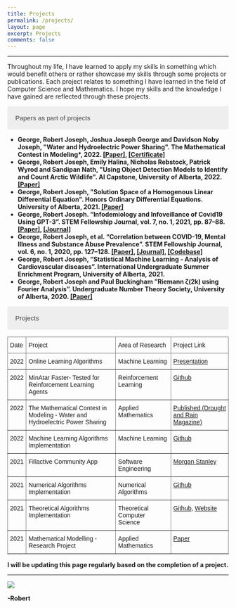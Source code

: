 ```yaml
---
title: Projects
permalink: /projects/
layout: page
excerpt: Projects
comments: false
---
```

<p style="text-align:justify; hyphens: auto;" hspace="30">
<hr>Throughout my life, I have learned to apply my skills in something which would benefit others or rather showcase my skills through some projects or publications. Each project relates to something I have learned in the field of Computer Science and Mathematics. I hope my skills and the knowledge I have gained are reflected through these projects.
</p>

<html>
<head>
<style>
.collapsible {
  background-color: #eee;
  color: #444;
  cursor: pointer;
  padding: 18px;
  width: 100%;
  border: none;
  text-align: left;
  outline: transparent;
  font-size: 15px;
  transition: background-color 0.1s;
}

.active, .collapsible:hover {
  background-color: transparent;
  outline: transparent;
  color: blue;
}

.content {
  padding: 0 18px;
  display: none;
  overflow: hidden;
  outline: transparent;
  background-color: #f9f9f9;
}
</style>
</head>
<body>

<button class="collapsible">Papers as part of projects</button>
<div class="content">
  <ul>
    <li><strong>George, Robert Joseph<strong>, Joshua Joseph George and Davidson Noby Joseph, "Water and Hydroelectric Power Sharing". The Mathematical Contest in Modeling*, 2022. <a href="https://www.robertj1.com/assets/pdf/MCM-2022.pdf">[Paper]</a>, <a href="https://www.robertj1.com/assets/pdf/MCM_Certificate.pdf">[Certificate]</a></li>
    <li><strong>George, Robert Joseph<strong>, Emily Halina, Nicholas Rebstock, Patrick Wyrod and Sandipan Nath, "Using Object Detection Models to Identify and Count Arctic Wildlife". AI Capstone, University of Alberta, 2022. <a href="https://www.robertj1.com/assets/pdf/RG-T2-NEPPER-final-version.pdf">[Paper]</a></li>
    <li><strong>George, Robert Joseph<strong>, "Solution Space of a Homogenous Linear Differential Equation". Honors Ordinary Differential Equations. University of Alberta, 2021. <a href="https://www.robertj1.com/assets/pdf/Research.pdf">[Paper]</a></li>
    <li><strong>George, Robert Joseph<strong>. “Infodemiology and Infoveillance of Covid19 Using GPT-3”. STEM Fellowship Journal, vol. 7, no. 1, 2021, pp. 87–88. <a href="https://www.robertj1.com/assets/pdf/stem-2021.pdf">[Paper]</a>, <a href="https://doi.org/10.17975/sfj-2021-003">[Journal]</a></li>
    <li><strong>George, Robert Joseph<strong>, et al. “Correlation between COVID-19, Mental Illness and Substance Abuse Prevalence”. STEM Fellowship Journal, vol. 6, no. 1, 2020, pp. 127–128. <a href="https://www.robertj1.com/assets/pdf/stem-2020.pdf">[Paper]</a>, <a href="https://doi.org/10.17975/sfj-2020-004">[Journal]</a>, <a href="https://gist.github.com/Robertboy18/2168d899ea5cb0732d4290bbba1ca515#file-big-data-science-2020-ipynb">[Codebase]</a></li>
    <li><strong>George, Robert Joseph<strong>, “Statistical Machine Learning - Analysis of Cardiovascular diseases”. International Undergraduate Summer Enrichment Program, University of Alberta, 2021.</li>
    <li><strong>George, Robert Joseph<strong> and Paul Buckingham ”Riemann ζ(2k) using Fourier Analysis”. Undergraduate Number Theory Society, University of Alberta, 2020. <a href="https://www.robertj1.com/assets/pdf/fourier.pdf">[Paper]</a></li>
  </ul>
</div>

<button class="collapsible">Projects</button>
<div class="content">
<style type="text/css">
.tg  {border-collapse:collapse;border-spacing:0;}
.tg td{border-color:black;border-style:solid;border-width:1px;font-family:Arial, sans-serif;font-size:14px;
  overflow:hidden;padding:10px 5px;word-break:normal;}
.tg th{border-color:black;border-style:solid;border-width:1px;font-family:Arial, sans-serif;font-size:14px;
  font-weight:normal;overflow:hidden;padding:10px 5px;word-break:normal;}
.tg .tg-0pky{border-color:inherit;text-align:left;vertical-align:top}
</style>
<body>
<table class="tg">
<thead>
  <tr>
    <th class="tg-0pky">Date</th>
    <th class="tg-0pky">Project </th>
    <th class="tg-0pky">Area of Research</th>
    <th class="tg-0pky">Project Link</th>
  </tr>
</thead>
<tbody>
    <tr>
    <td class="tg-0pky">2022</td>
    <td class="tg-0pky">Online Learning Algorithms</td>
    <td class="tg-0pky">Machine Learning</td>
    <td class="tg-0pky"><a href="https://www.robertj1.com/assets/pdf/math436.pdf">Presentation</a></td>
    </tr> 
    <tr>
    <td class="tg-0pky">2022</td>
    <td class="tg-0pky">MinAtar Faster- Tested for Reinforcement Learning Agents</td>
    <td class="tg-0pky">Reinforcement Learning</td>
    <td class="tg-0pky"><a href="https://github.com/Robertboy18/MinAtar-Faster">Github</a></td>
    </tr> 
    <tr>
    <td class="tg-0pky">2022</td>
    <td class="tg-0pky">The Mathematical Contest in Modeling - Water and Hydroelectric Power Sharing</td>
    <td class="tg-0pky">Applied Mathematics</td>
    <td class="tg-0pky"><a href="https://www.robertj1.com/assets/pdf/MCM-2022.pdf" target="_blank" rel="noopener noreferrer">Published (Drought and Rain Magazine)</a></td>
    </tr>
    <tr>
    <td class="tg-0pky">2022</td>
    <td class="tg-0pky">Machine Learning Algorithms Implementation</td>
    <td class="tg-0pky">Machine Learning</td>
    <td class="tg-0pky"><a href="https://github.com/Robertboy18/Machine-Learning-Algorithms-Implementation" target="_blank" rel="noopener noreferrer">Github</a></td>
    </tr>
      <tr>
    <td class="tg-0pky">2021</td>
    <td class="tg-0pky">Fillactive Community App</td>
    <td class="tg-0pky">Software Engineering</td>
    <td class="tg-0pky"><a href="https://www.businesswire.com/news/home/20210922005727/en/Morgan-Stanley-Code-to-Give-Hackathon-Provides-Montreal-Nonprofits-DESTA-Fillactive-and-La-Tabl%C3%A9e-des-Chefs-with-Technology-Solutions-to-Drive-their-Essential-Community-Work" target="_blank" rel="noopener noreferrer">Morgan Stanley</a></td>
    </tr>
    <tr>
    <td class="tg-0pky">2021</td>
    <td class="tg-0pky">Numerical Algorithms Implementation</td>
    <td class="tg-0pky">Numerical Algorithms</td>
    <td class="tg-0pky"><a href="https://github.com/Robertboy18/Numerical-Algorithms-Implementation" target="_blank" rel="noopener noreferrer">Github</a></td>
    </tr>
    <tr>
    <td class="tg-0pky">2021</td>
    <td class="tg-0pky">Theoretical Algorithms Implementation</td>
    <td class="tg-0pky">Theoretical Computer Science</td>
    <td class="tg-0pky"><a href="https://github.com/Robertboy18/Theoretical-Algorithms-Implementation" target="_blank" rel="noopener noreferrer">Github</a>, <a href="https://clrs-algorithms.streamlit.app/">Website</a></td>
    </tr>
    <tr>
    <td class="tg-0pky">2021</td>
    <td class="tg-0pky">Mathematical Modelling - Research Project</td>
    <td class="tg-0pky">Applied Mathematics</td>
    <td class="tg-0pky"><a href="https://www.robertj1.com/assets/pdf/math373.pdf" target="_blank" rel="noopener noreferrer">Paper</a></td>
    </tr>
</tbody>
</table>
</div>

</body>
</html>

<script>
var coll = document.getElementsByClassName("collapsible");
var i;

for (i = 0; i < coll.length; i++) {
  coll[i].addEventListener("click", function() {
    this.classList.toggle("active");
    var content = this.nextElementSibling;
    if (content.style.display === "block") {
      content.style.display = "none";
    } else {
      content.style.display = "block";
    }
  });
}
</script>


I will be updating this page regularly based on the completion of a project.
<hr>
<img src = "https://www.lovethispic.com/uploaded_images/38369-Heiligenblut-Austria.jpg">

-Robert
